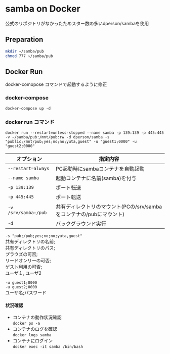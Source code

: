 # samba on Docker
公式のリポジトリがなかったためスター数の多いdperson/sambaを使用
## Preparation

```sh
mkdir ~/samba/pub
chmod 777 ~/samba/pub
```

## Docker Run
docker-comopose コマンドで起動するように修正

### docker-compose
`docker-compose up -d`

### docker run コマンド
`docker run --restart=unless-stopped --name samba -p 139:139 -p 445:445 -v ~/samba/pub:/mnt/pub:rw -d dperson/samba -s "public;/mnt/pub;yes;no;no;yuta,guest" -u "guest1;0000" -u "guest2;0000"`

|オプション|指定内容|
|---|---|
|`--restart=always`|PC起動時にsambaコンテナを自動起動|
|`--name samba`|起動コンテナに名前(samba)を付与|
|`-p 139:139`|ポート転送|
|`-p 445:445`|ポート転送|
|`-v /srv/samba:/pub`|共有ディレクトリのマウント(PCの/srv/sambaをコンテナの/pubにマウント)|
|`-d`|バックグラウンド実行|

`-s "pub;/pub;yes;no;no;yuta,guest"`  
共有ディレクトリの名前;  
共有ディレクトリのパス;  
プラウズの可否;  
リードオンリーの可否;  
ゲスト利用の可否;  
ユーザ１,
ユーザ2

`-u guest1;0000`  
`-u guest2;0000`  
ユーザ名;パスワード

#### 状況確認
- コンテナの動作状況確認  
`docker ps -a`
- コンテナのログを確認  
`docker logs samba`
- コンテナにログイン  
`docker exec -it samba /bin/bash`